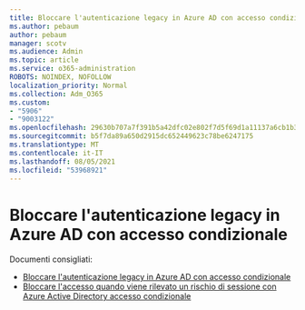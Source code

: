 ```yaml
---
title: Bloccare l'autenticazione legacy in Azure AD con accesso condizionale
ms.author: pebaum
author: pebaum
manager: scotv
ms.audience: Admin
ms.topic: article
ms.service: o365-administration
ROBOTS: NOINDEX, NOFOLLOW
localization_priority: Normal
ms.collection: Adm_O365
ms.custom:
- "5906"
- "9003122"
ms.openlocfilehash: 29630b707a7f391b5a42dfc02e802f7d5f69d1a11137a6cb1b3413aa7e35ec3c
ms.sourcegitcommit: b5f7da89a650d2915dc652449623c78be6247175
ms.translationtype: MT
ms.contentlocale: it-IT
ms.lasthandoff: 08/05/2021
ms.locfileid: "53968921"
---
```

# <a name="block-legacy-authentication-to-azure-ad-with-conditional-access"></a>Bloccare l'autenticazione legacy in Azure AD con accesso condizionale

Documenti consigliati:

- [Bloccare l'autenticazione legacy in Azure AD con accesso condizionale](https://docs.microsoft.com/azure/active-directory/conditional-access/block-legacy-authentication#next-steps)
- [Bloccare l'accesso quando viene rilevato un rischio di sessione con Azure Active Directory accesso condizionale](https://docs.microsoft.com/azure/active-directory/conditional-access/app-sign-in-risk)